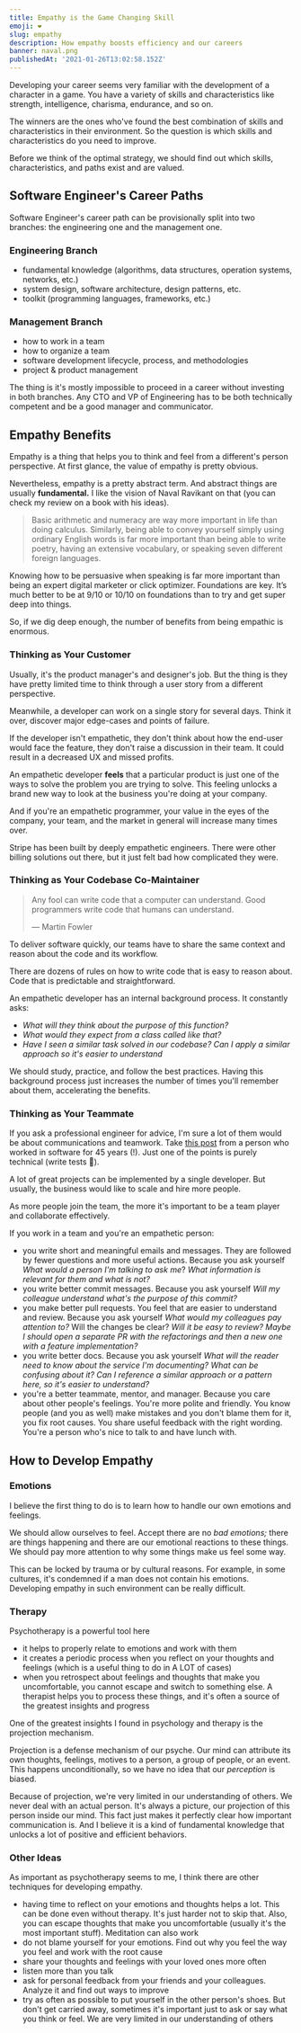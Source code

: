 ```yaml
---
title: Empathy is the Game Changing Skill
emoji: ❤️
slug: empathy
description: How empathy boosts efficiency and our careers
banner: naval.png
publishedAt: '2021-01-26T13:02:58.152Z'
---
```


Developing your career seems very familiar with the development of a character in a game. You have a variety of skills and characteristics like strength, intelligence, charisma, endurance, and so on.

The winners are the ones who've found the best combination of skills and characteristics in their environment. So the question is which skills and characteristics do you need to improve.

Before we think of the optimal strategy, we should find out which skills, characteristics, and paths exist and are valued.

## Software Engineer's Career Paths

Software Engineer's career path can be provisionally split into two branches: the engineering one and the management one.

### Engineering Branch

- fundamental knowledge (algorithms, data structures, operation systems, networks, etc.)
- system design, software architecture, design patterns, etc.
- toolkit (programming languages, frameworks, etc.)

### Management Branch

- how to work in a team
- how to organize a team
- software development lifecycle, process, and methodologies
- project & product management

The thing is it's mostly impossible to proceed in a career without investing in both branches. Any CTO and VP of Engineering has to be both technically competent and be a good manager and communicator.

## Empathy Benefits

Empathy is a thing that helps you to think and feel from a different's person perspective. At first glance, the value of empathy is pretty obvious.

Nevertheless, empathy is a pretty abstract term. And abstract things are usually **fundamental.** I like the vision of Naval Ravikant on that (you can check my review on a book with his ideas).

> Basic arithmetic and numeracy are way more important in life than doing calculus. Similarly, being able to convey yourself simply using ordinary English words is far more important than being able to write poetry, having an extensive vocabulary, or speaking seven different foreign languages.

Knowing how to be persuasive when speaking is far more important than being an expert digital marketer or click optimizer. Foundations are key. It’s much better to be at 9/10 or 10/10 on foundations than to try and get super deep into things.

So, if we dig deep enough, the number of benefits from being empathic is enormous.

### Thinking as Your Customer

Usually, it's the product manager's and designer's job. But the thing is they have pretty limited time to think through a user story from a different perspective.

Meanwhile, a developer can work on a single story for several days. Think it over, discover major edge-cases and points of failure.

If the developer isn't empathetic, they don't think about how the end-user would face the feature, they don't raise a discussion in their team. It could result in a decreased UX and missed profits.

An empathetic developer **feels** that a particular product is just one of the ways to solve the problem you are trying to solve. This feeling unlocks a brand new way to look at the business you're doing at your company.

And if you're an empathetic programmer, your value in the eyes of the company, your team, and the market in general will increase many times over.

Stripe has been built by deeply empathetic engineers. There were other billing solutions out there, but it just felt bad how complicated they were.

### Thinking as Your Codebase Co-Maintainer

> Any fool can write code that a computer can understand. Good programmers write code that humans can understand.
>
> — Martin Fowler

To deliver software quickly, our teams have to share the same context and reason about the code and its workflow.

There are dozens of rules on how to write code that is easy to reason about. Code that is predictable and straightforward.

An empathetic developer has an internal background process. It constantly asks:

- _What will they think about the purpose of this function?_
- _What would they expect from a class called like that?_
- _Have I seen a similar task solved in our codebase? Can I apply a similar approach so it's easier to understand_

We should study, practice, and follow the best practices. Having this background process just increases the number of times you'll remember about them, accelerating the benefits.

### Thinking as Your Teammate

If you ask a professional engineer for advice, I'm sure a lot of them would be about communications and teamwork. Take [this post](https://www.bti360.com/what-ive-learned-in-45-years-in-the-software-industry/) from a person who worked in software for 45 years (!). Just one of the points is purely technical (write tests 🤘).

A lot of great projects can be implemented by a single developer. But usually, the business would like to scale and hire more people.

As more people join the team, the more it's important to be a team player and collaborate effectively.

If you work in a team and you're an empathetic person:

- you write short and meaningful emails and messages. They are followed by fewer questions and more useful actions. Because you ask yourself _What would a person I'm talking to ask me_? _What information is relevant for them and what is not?_
- you write better commit messages. Because you ask yourself _Will my colleague understand what's the purpose of this commit?_
- you make better pull requests. You feel that are easier to understand and review. Because you ask yourself _What would my colleagues pay attention to?_ Will the changes be clear? _Will it be easy to review? Maybe I should open a separate PR with the refactorings and then a new one with a feature implementation?_
- you write better docs. Because you ask yourself _What will the reader need to know about the service I'm documenting? What can be confusing about it? Can I reference a similar approach or a pattern here, so it's easier to understand?_
- you're a better teammate, mentor, and manager. Because you care about other people's feelings. You're more polite and friendly. You know people (and you as well) make mistakes and you don't blame them for it, you fix root causes. You share useful feedback with the right wording. You're a person who's nice to talk to and have lunch with.

## How to Develop Empathy

### Emotions

I believe the first thing to do is to learn how to handle our own emotions and feelings.

We should allow ourselves to feel. Accept there are no _bad emotions;_ there are things happening and there are our emotional reactions to these things. We should pay more attention to why some things make us feel some way.

This can be locked by trauma or by cultural reasons. For example, in some cultures, it's condemned if a man does not contain his emotions. Developing empathy in such environment can be really difficult.

### Therapy

Psychotherapy is a powerful tool here

- it helps to properly relate to emotions and work with them
- it creates a periodic process when you reflect on your thoughts and feelings (which is a useful thing to do in A LOT of cases)
- when you retrospect about feelings and thoughts that make you uncomfortable, you cannot escape and switch to something else. A therapist helps you to process these things, and it's often a source of the greatest insights and progress

One of the greatest insights I found in psychology and therapy is the projection mechanism.

Projection is a defense mechanism of our psyche. Our mind can attribute its own thoughts, feelings, motives to a person, a group of people, or an event. This happens unconditionally, so we have no idea that our _perception_ is biased.

Because of projection, we're very limited in our understanding of others. We never deal with an actual person. It's always a picture, our projection of this person inside our mind. This fact just makes it perfectly clear how important communication is. And I believe it is a kind of fundamental knowledge that unlocks a lot of positive and efficient behaviors.

### Other Ideas

As important as psychotherapy seems to me, I think there are other techniques for developing empathy.

- having time to reflect on your emotions and thoughts helps a lot. This can be done even without therapy. It's just harder not to skip that. Also, you can escape thoughts that make you uncomfortable (usually it's the most important stuff). Meditation can also work
- do not blame yourself for your emotions. Find out why you feel the way you feel and work with the root cause
- share your thoughts and feelings with your loved ones more often
- listen more than you talk
- ask for personal feedback from your friends and your colleagues. Analyze it and find out ways to improve
- try as often as possible to put yourself in the other person's shoes. But don't get carried away, sometimes it's important just to ask or say what you think or feel. We are very limited in our understanding of others
